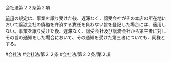 会社法第２２条第２項

[前項](会社法＿＿＿＿第２２条第１項)の規定は、事業を譲り受けた後、遅滞なく、譲受会社がその本店の所在地において譲渡会社の債務を弁済する責任を負わない旨を登記した場合には、適用しない。事業を譲り受けた後、遅滞なく、譲受会社及び譲渡会社から第三者に対しその旨の通知をした場合において、その通知を受けた第三者についても、同様とする。

#会社法
#会社法/第２２条
#会社法/第２２条/第２項
